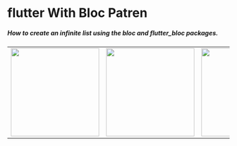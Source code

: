 # flutter With Bloc Patren 


##### How to create an infinite list using the bloc and flutter_bloc packages.


<div style="text-align: center">
    <table>
        <tr>
            <td style="text-align: center">
                    <img src="https://i.ibb.co/j6k4t38/Screen-Shot-2020-07-22-at-2-41-44-AM.png" width="200"/>
            </td>            
            <td style="text-align: center">
                    <img src="https://bloclibrary.dev/assets/gifs/flutter_infinite_list.gif" width="200"/>
            </td>
            <td style="text-align: center">
                    <img src="https://i.ibb.co/zb44BfY/Simulator-Screen-Shot-i-Phone-11-Pro-Max-2020-07-22-at-02-39-20.png" width="200" />
            </td>
        </tr>
    </table>
</div>
